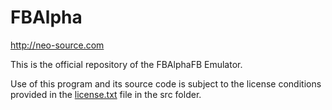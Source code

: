 # FBAlpha
http://neo-source.com

This is the official repository of the FBAlphaFB Emulator.

Use of this program and its source code is subject to the license conditions provided in the [license.txt](/src/license.txt) file in the src folder.
